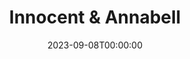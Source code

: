 ---
title: Innocent & Annabell
date: 2023-09-08T00:00:00
opening_date: 1921-11-08
closing_date:
layout: productions

playbill:
Theatre: Theatre Jacksonville
cast:
- Mr. Innocent: Mr. J. B. Lucy
- Mrs. Annabell Wells: Elizabeth Palmer Tyler
- Mrs. Innocent: Nancy C. Osborne
- Esther: Ethel Kelman
crew:
- Director: Tracy L'Engle
- Props: John A. Cunningham
- Stage Decoration:
  - Katherine Wilson
  - Mrs. Strawn Perry
---